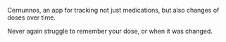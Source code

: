 Cernunnos, an app for tracking not just medications, but also changes of doses over time. 

Never again struggle to remember your dose, or when it was changed.